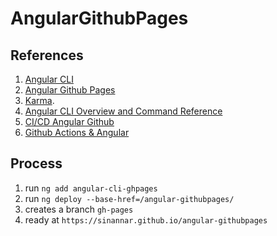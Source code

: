 # AngularGithubPages

## References
1. [Angular CLI](https://github.com/angular/angular-cli)
2. [Angular Github Pages](https://www.npmjs.com/package/angular-cli-ghpages)
3. [Karma](https://karma-runner.github.io).
4. [Angular CLI Overview and Command Reference](https://angular.io/cli)
5. [CI/CD Angular Github](https://angular.schule/blog/2020-01-everything-github)
6. [Github Actions & Angular](https://www.focisolutions.com/2020/04/github-actions-deploying-an-angular-app/)

## Process
1. run `ng add angular-cli-ghpages`
2. run `ng deploy --base-href=/angular-githubpages/`
3. creates a branch `gh-pages`
4. ready at `https://sinannar.github.io/angular-githubpages`

